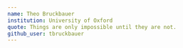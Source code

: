 ```yaml
---
name: Theo Bruckbauer
institution: University of Oxford
quote: Things are only impossible until they are not.
github_user: tbruckbauer
---
```

